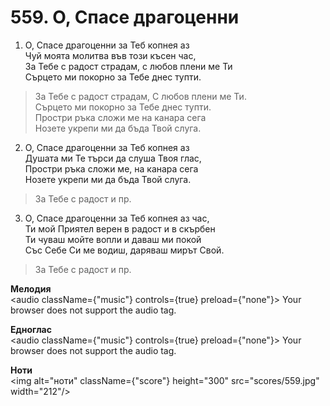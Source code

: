 # 559. О, Спасе драгоценни

1. О, Спасе драгоценни за Теб копнея аз  
Чуй моята молитва във този късен час,  
За Тебе с радост страдам, с любов плени ме Ти  
Сърцето ми покорно за Тебе днес тупти.  

> За Тебе с радост страдам, С любов плени ме Ти.  
> Сърцето ми покорно за Тебе днес тупти.  
> Простри ръка сложи ме на канара сега  
> Нозете укрепи ми да бъда Твой слуга.  

2. О, Спасе драгоценни за Теб копнея аз  
Душата ми Те търси да слуша Твоя глас,  
Простри ръка сложи ме, на канара сега  
Нозете укрепи ми да бъда Твой слуга.  

> За Тебе с радост и пр.  

3. О, Спасе драгоценни за Теб копнея аз час,  
Ти мой Приятел верен в радост и в скърбен  
Ти чуваш мойте вопли и даваш ми покой  
Със Себе Си ме водиш, даряваш мирът Свой.  

> За Тебе с радост и пр.

**Мелодия**  
<audio className={"music"} controls={true} preload={"none"}>
    <source src="mp3/559.mp3" type="audio/mpeg"/>
    Your browser does not support the audio tag.
</audio>

**Едноглас**  
<audio className={"music"} controls={true} preload={"none"}>
    <source src="transp/559.mp3" type="audio/mpeg"/>
    Your browser does not support the audio tag.
</audio>

**Ноти**  
<img alt="ноти" className={"score"} height="300" src="scores/559.jpg" width="212"/>
